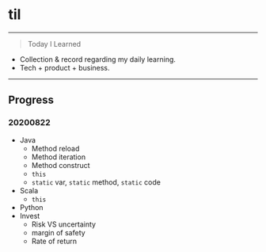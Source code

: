 # til
---
> Today I Learned
- Collection & record regarding my daily learning. 
- Tech + product + business. 

---

## Progress

### 20200822
- Java
	- Method reload 
	- Method iteration
	- Method construct
	- `this`
	- `static` var, `static` method, `static` code
- Scala
	- `this`
- Python 
- Invest
	- Risk VS uncertainty
	- margin of safety
	- Rate of return  